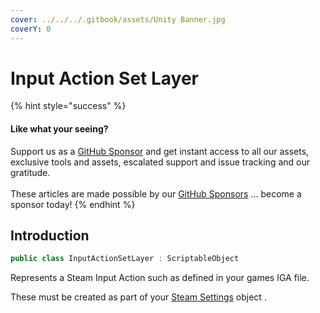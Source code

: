 ```yaml
---
cover: ../../../.gitbook/assets/Unity Banner.jpg
coverY: 0
---
```


# Input Action Set Layer

{% hint style="success" %}
#### Like what your seeing?

Support us as a [GitHub Sponsor](../../../become-a-sponsor/) and get instant access to all our assets, exclusive tools and assets, escalated support and issue tracking and our gratitude.\
\
These articles are made possible by our [GitHub Sponsors](../../../become-a-sponsor/) ... become a sponsor today!
{% endhint %}

## Introduction

```csharp
public class InputActionSetLayer : ScriptableObject
```

Represents a Steam Input Action such as defined in your games IGA file.

These must be created as part of your [Steam Settings](steam-settings/) object .

